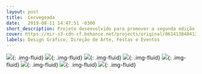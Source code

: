 ```yaml
---
layout: post
title:  Cervegeada
date:   2019-08-11 14:47:51 -0300
short_description: Projeto desenvolvido para promover a segunda edição da festa "CerveGeada 2019" organizado pela empresa Cross Formaturas.
cover: https://mir-s3-cdn-cf.behance.net/projects/original/86141384041211.Y3JvcCwxMzk5LDEwOTUsMCww.jpg
labels: Design Gráfico, Direção de Arte, Festas e Eventos
---
```


![](https://mir-s3-cdn-cf.behance.net/project_modules/fs/1171c884041211.5d507b8ed3670.jpg){: .img-fluid}
![](https://mir-s3-cdn-cf.behance.net/project_modules/fs/287b0084041211.5d507b8ed3101.jpg){: .img-fluid}
![](https://mir-s3-cdn-cf.behance.net/project_modules/fs/a3c7eb84041211.5d507b8ed4354.gif){: .img-fluid}
![](https://mir-s3-cdn-cf.behance.net/project_modules/fs/86a0fb84041211.5d507dd469661.jpg){: .img-fluid}
![](https://mir-s3-cdn-cf.behance.net/project_modules/fs/af58f284041211.5d507b8ed25de.jpg){: .img-fluid}
![](https://mir-s3-cdn-cf.behance.net/project_modules/fs/b9521a84041211.5d507b8ed21d2.jpg){: .img-fluid}
![](https://mir-s3-cdn-cf.behance.net/project_modules/fs/375e9384041211.5d507b8ed2b76.jpg){: .img-fluid}
![](https://mir-s3-cdn-cf.behance.net/project_modules/fs/64638484041211.5d507b8ed1c09.jpg){: .img-fluid}


